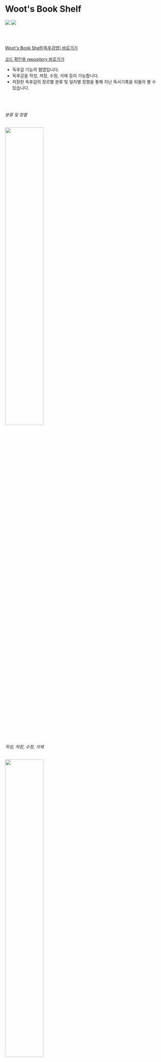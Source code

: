 # Woot's Book Shelf
<img src="https://img.shields.io/badge/React-61DAFB?style=flat&logo=React&logoColor=white"/> <img src="https://img.shields.io/badge/JavaScript-F7DF1E?style=flat&logo=JavaScript&logoColor=white"/>

<br/><br/>

[Woot's Book Shelf(독후감앱) 바로가기](https://woot9009.github.io/bookshelf/)
<br /><br />
[코드 확인용 repository 바로가기](https://github.com/Woot9009/bookshelf_unbuild)

- 독후감 기능의 웹앱입니다.
- 독후감을 작성, 저장, 수정, 삭제 등이 가능합니다.
- 저장한 독후감의 장르별 분류 및 일자별 정렬을 통해 지난 독서기록을 되돌아 볼 수 있습니다.

<br/><br/>
###### 분류 및 정렬
<img src="https://github.com/Woot9009/bookshelf/assets/128044785/c71bacd3-3a77-4797-abef-b59161c6c15c.png" width=50% height=auto/>

<br/><br/>
###### 작성, 저장, 수정, 삭제
<img src="https://github.com/Woot9009/bookshelf/assets/128044785/c5aae8ae-05dc-4552-a185-be3e254511dd.png" width=50% height=auto/>


<br/><br/>

#### <만들며 어려웠던 점과 해결방법>
<br/>
❔: 바닐라자바스크립트와 달리 여러 컴포넌트를 넘나들어야함.(SPA의 장점을 살리기 위해 컴포넌트 구분이 중요)
<br/><br/>

❗: 컴포넌트 트리를 손으로 그려보고, 폴더를 구분.
___

❔: 작성 및 수정페이지에서 장르구분 전달에러.(아예 에러가 뜨거나 저장 후 포스트목록에서 엑스박스가 뜸)

❗: 장르 컴포넌트에서 매개변수명 수정.

___

❔: 포스트 상세페이지에서 정렬이 어긋남.(div나 p태그로 지정시 줄바꿈이 안됨. pre태그는 영역밖으로 넘어감)

❗: pre태그로 설정하되 css에서 white-space와 word-wrap을 부여.

___

❔: 빌드 후 페이지가 렌더링되지 않음.(body와 root는 뜨는 것을 보아 App컴포넌트 이후의 문제로 추정)

❗: 라우팅 홈페이지 설정과정의 문제. BrowserRouter 태그의 basename을 {process.env.PUBLIC_URL}로 설정.
___

❔: 작성페이지에서 달력을 넘기면 저장이 안됨.(PostEditor컴포넌트에서 오류를 찾아봤지만 논리상 문제 없음)

❗: Home컴포넌트의 useEffect 조건문의 curDate.getMonth()를 0월과 11월로 수정.(현재월에서 지정날짜로)

<br/><br/>

##### <추후 개선점>
- 도서 사진, 저자 등을 함께 검색해 저장할 수 있도록. (네이버 책검색 Open API 연동)
- 로그인 기능을 추가하고 이용자별 데이터관리. (로그인 기능 구현 및 백엔드 추가 필요)
